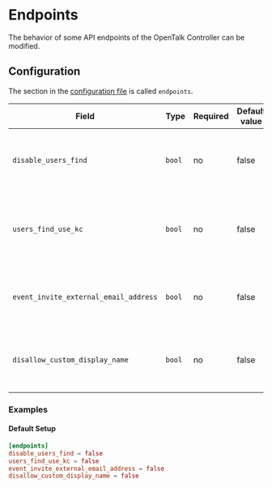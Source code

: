 # Endpoints

The behavior of some API endpoints of the OpenTalk Controller can be modified.

## Configuration

The section in the [configuration file](configuration.md) is called `endpoints`.

| Field                                 | Type   | Required | Default value | Description                                                                                                                                                                              |
| ------------------------------------- | ------ | -------- | ------------- | ---------------------------------------------------------------------------------------------------------------------------------------------------------------------------------------- |
| `disable_users_find`                  | `bool` | no       | false         | Disables the `GET /users/find` endpoint completely. The endpoint will return a `404 Not Found` response when this is enabled.                                                            |
| `users_find_use_kc`                   | `bool` | no       | false         | Use [Keycloaks](keycloak.md) user database in the user search for the `GET /users/find` endpoint. Search results may include users that were never registered on the OpenTalk Controller |
| `event_invite_external_email_address` | `bool` | no       | false         | Affects the `POST /events/{event_id}/invites` endpoint and allows users to invite email addresses that are unknown to the Controller or Keycloak.                                        |
| `disallow_custom_display_name`        | `bool` | no       | false         | Enforces the display name that was provided by Keycloak and disallows users to change their display names via the `PATCH /users/me` endpoint.                                            |

### Examples

#### Default Setup

```toml
[endpoints]
disable_users_find = false
users_find_use_kc = false
event_invite_external_email_address = false
disallow_custom_display_name = false
```
